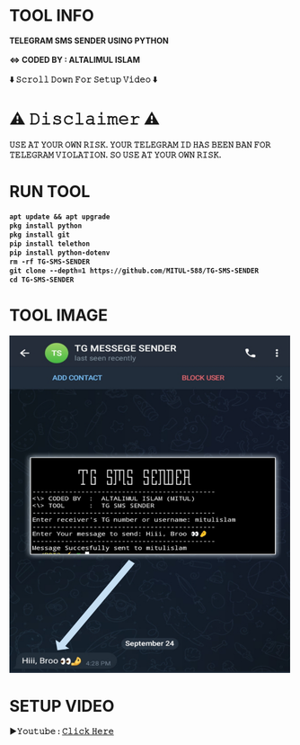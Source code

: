 # TOOL INFO 
<b>TELEGRAM SMS SENDER USING PYTHON</b> <br></br>
<b><=> CODED BY : ALTALIMUL ISLAM</b> <br></br>
<b>⬇️ 𝚂𝚌𝚛𝚘𝚕𝚕 𝙳𝚘𝚠𝚗 𝙵𝚘𝚛 𝚂𝚎𝚝𝚞𝚙 𝚅𝚒𝚍𝚎𝚘 ⬇️

# ⚠️ 𝙳𝚒𝚜𝚌𝚕𝚊𝚒𝚖𝚎𝚛 ⚠️
<b>𝚄𝚂𝙴 𝙰𝚃 𝚈𝙾𝚄𝚁 𝙾𝚆𝙽 𝚁𝙸𝚂𝙺. 𝚈𝙾𝚄𝚁 𝚃𝙴𝙻𝙴𝙶𝚁𝙰𝙼 𝙸𝙳 𝙷𝙰𝚂 𝙱𝙴𝙴𝙽 𝙱𝙰𝙽 𝙵𝙾𝚁 𝚃𝙴𝙻𝙴𝙶𝚁𝙰𝙼 𝚅𝙸𝙾𝙻𝙰𝚃𝙸𝙾𝙽. 𝚂𝙾 𝚄𝚂𝙴 𝙰𝚃 𝚈𝙾𝚄𝚁 𝙾𝚆𝙽 𝚁𝙸𝚂𝙺.</b>

# RUN TOOL 
```
apt update && apt upgrade
pkg install python
pkg install git
pip install telethon
pip install python-dotenv
rm -rf TG-SMS-SENDER
git clone --depth=1 https://github.com/MITUL-588/TG-SMS-SENDER
cd TG-SMS-SENDER
```
# TOOL IMAGE 
<img src="https://raw.githubusercontent.com/MITUL-588/TEST/refs/heads/main/20240924_163223.png" alt="alt text" width="500" height="600"></a>
# SETUP VIDEO 
<b>▶𝚈𝚘𝚞𝚝𝚞𝚋𝚎 : </b><a href="https://youtu.be/TeqisS2zrsU?si=YBFcWbqEYsEcTmJ2"><b>𝙲𝚕𝚒𝚌𝚔 𝙷𝚎𝚛𝚎</b></a>
